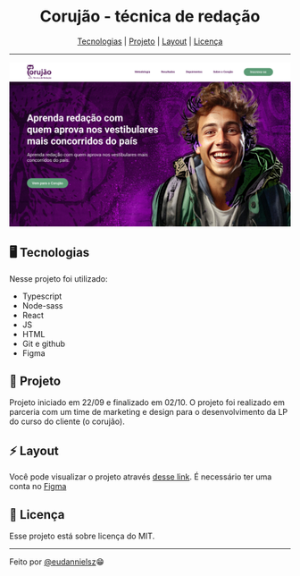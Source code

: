 <h1 align="center">Corujão - técnica de redação</h1>
<div align="center">
<a href='#🖥️-tecnologias'>Tecnologias</a>
|
<a href='#-'>Projeto</a>
|
<a href='#-'>Layout</a>
|
<a href='#-'>Licença</a>
</div>

----


<p align="center">
<img alt="capa projeto" src="./.github/Frame 2.svg">
</p>


## 🖥️ Tecnologias
<p>
Nesse projeto foi utilizado:
</p>

- Typescript
- Node-sass
- React
- JS
- HTML
- Git e github
- Figma



## 🚀 Projeto

<p>
Projeto iniciado em 22/09 e finalizado em 02/10. O projeto foi realizado em parceria com um time de marketing e design para o desenvolvimento da LP do curso do cliente (o corujão).
</p>



## ⚡ Layout

Você pode visualizar o projeto através <a href="https://www.figma.com/file/NZeo12fhsMkz18WEe87aVs/Atualiza%C3%A7%C3%B5es-LP?type=design&mode=design&t=40KtJ1Tn9IT1dHGw-1" target="_blank">desse link</a >. É necessário ter uma conta no <a href="https://www.figma.com/" target="_blank">Figma</a>



## :memo: Licença

Esse projeto está sobre licença do MIT.

---

Feito por <a href="https://instagram.com/eudannielsz">@eudannielsz</a>😁




